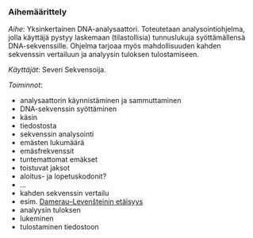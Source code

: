 ### Aihemäärittely
*Aihe*: Yksinkertainen DNA-analysaattori. Toteutetaan analysointiohjelma, jolla käyttäjä pystyy laskemaan  (tilastollisia) tunnuslukuja syöttämällensä DNA-sekvenssille. Ohjelma tarjoaa myös mahdollisuuden kahden sekvenssin vertailuun ja analyysin tuloksen tulostamiseen.

*Käyttäjät*: Severi Sekvensoija.

*Toiminnot*: 
- analysaattorin käynnistäminen ja sammuttaminen
- DNA-sekvenssin syöttäminen
 - käsin
 - tiedostosta
- sekvenssin analysointi
 - emästen lukumäärä
 - emäsfrekvenssit
 - tuntemattomat emäkset
 - toistuvat jaksot
 - aloitus- ja lopetuskodonit?
 - ...
- kahden sekvenssin vertailu 
 - esim. [Damerau–Levenšteinin etäisyys](https://en.wikipedia.org/wiki/Damerau%E2%80%93Levenshtein_distance)
- analyysin tuloksen
 - lukeminen
 - tulostaminen tiedostoon
